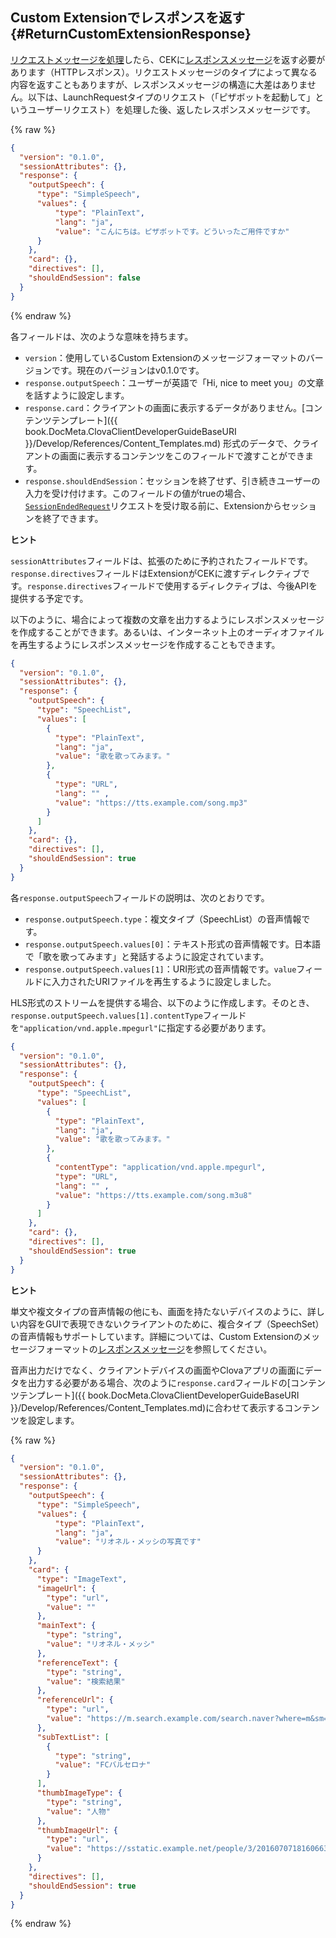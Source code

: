 ## Custom Extensionでレスポンスを返す {#ReturnCustomExtensionResponse}
[リクエストメッセージを処理](#HandleCustomExtensionRequest)したら、CEKに[レスポンスメッセージ](/Develop/References/Custom_Extension_Message.md#CustomExtResponseMessage)を返す必要があります（HTTPレスポンス）。リクエストメッセージのタイプによって異なる内容を返すこともありますが、レスポンスメッセージの構造に大差はありません。以下は、LaunchRequestタイプのリクエスト（「ピザボットを起動して」というユーザーリクエスト）を処理した後、返したレスポンスメッセージです。

{% raw %}
```json
{
  "version": "0.1.0",
  "sessionAttributes": {},
  "response": {
    "outputSpeech": {
      "type": "SimpleSpeech",
      "values": {
          "type": "PlainText",
          "lang": "ja",
          "value": "こんにちは。ピザボットです。どういったご用件ですか"
      }
    },
    "card": {},
    "directives": [],
    "shouldEndSession": false
  }
}
```
{% endraw %}

各フィールドは、次のような意味を持ちます。

* `version`：使用しているCustom Extensionのメッセージフォーマットのバージョンです。現在のバージョンはv0.1.0です。
* `response.outputSpeech`：ユーザーが英語で「Hi, nice to meet you」の文章を話すように設定します。
* `response.card`：クライアントの画面に表示するデータがありません。[コンテンツテンプレート]({{ book.DocMeta.ClovaClientDeveloperGuideBaseURI }}/Develop/References/Content_Templates.md) 形式のデータで、クライアントの画面に表示するコンテンツをこのフィールドで渡すことができます。
* `response.shouldEndSession`：セッションを終了せず、引き続きユーザーの入力を受け付けます。このフィールドの値がtrueの場合、[`SessionEndedRequest`](#HandleSessionEndedRequest)リクエストを受け取る前に、Extensionからセッションを終了できます。

<div class="tip">
  <p><strong>ヒント</strong></p>
  <p><code>sessionAttributes</code>フィールドは、拡張のために予約されたフィールドです。<code>response.directives</code>フィールドはExtensionがCEKに渡すディレクティブです。<code>response.directives</code>フィールドで使用するディレクティブは、今後APIを提供する予定です。</p>
</div>

以下のように、場合によって複数の文章を出力するようにレスポンスメッセージを作成することができます。あるいは、インターネット上のオーディオファイルを再生するようにレスポンスメッセージを作成することもできます。

```json
{
  "version": "0.1.0",
  "sessionAttributes": {},
  "response": {
    "outputSpeech": {
      "type": "SpeechList",
      "values": [
        {
          "type": "PlainText",
          "lang": "ja",
          "value": "歌を歌ってみます。"
        },
        {
          "type": "URL",
          "lang": "" ,
          "value": "https://tts.example.com/song.mp3"
        }
      ]
    },
    "card": {},
    "directives": [],
    "shouldEndSession": true
  }
}
```

各`response.outputSpeech`フィールドの説明は、次のとおりです。

* `response.outputSpeech.type`：複文タイプ（SpeechList）の音声情報です。
* `response.outputSpeech.values[0]`：テキスト形式の音声情報です。日本語で「歌を歌ってみます」と発話するように設定されています。
* `response.outputSpeech.values[1]`：URI形式の音声情報です。`value`フィールドに入力されたURIファイルを再生するように設定しました。

HLS形式のストリームを提供する場合、以下のように作成します。そのとき、`response.outputSpeech.values[1].contentType`フィールドを`"application/vnd.apple.mpegurl"`に指定する必要があります。

```json
{
  "version": "0.1.0",
  "sessionAttributes": {},
  "response": {
    "outputSpeech": {
      "type": "SpeechList",
      "values": [
        {
          "type": "PlainText",
          "lang": "ja",
          "value": "歌を歌ってみます。"
        },
        {
          "contentType": "application/vnd.apple.mpegurl",
          "type": "URL",
          "lang": "" ,
          "value": "https://tts.example.com/song.m3u8"
        }
      ]
    },
    "card": {},
    "directives": [],
    "shouldEndSession": true
  }
}
```

<div class="tip">
  <p><strong>ヒント</strong></p>
  <p>単文や複文タイプの音声情報の他にも、画面を持たないデバイスのように、詳しい内容をGUIで表現できないクライアントのために、複合タイプ（SpeechSet）の音声情報もサポートしています。詳細については、Custom Extensionのメッセージフォーマットの<a href="/Develop/References/Custom_Extension_Message.md#CustomExtResponseMessage">レスポンスメッセージ</a>を参照してください。</p>
</div>

音声出力だけでなく、クライアントデバイスの画面やClovaアプリの画面にデータを出力する必要がある場合、次のように`response.card`フィールドの[コンテンツテンプレート]({{ book.DocMeta.ClovaClientDeveloperGuideBaseURI }}/Develop/References/Content_Templates.md)に合わせて表示するコンテンツを設定します。

{% raw %}
```json
{
  "version": "0.1.0",
  "sessionAttributes": {},
  "response": {
    "outputSpeech": {
      "type": "SimpleSpeech",
      "values": {
          "type": "PlainText",
          "lang": "ja",
          "value": "リオネル・メッシの写真です"
      }
    },
    "card": {
      "type": "ImageText",
      "imageUrl": {
        "type": "url",
        "value": ""
      },
      "mainText": {
        "type": "string",
        "value": "リオネル・メッシ"
      },
      "referenceText": {
        "type": "string",
        "value": "検索結果"
      },
      "referenceUrl": {
        "type": "url",
        "value": "https://m.search.example.com/search.naver?where=m&sm=mob_lic&query=%eb%a6%ac%ec%98%a4%eb%84%ac+%eb%a9%94%ec%8b%9c+%ec%86%8c%ec%86%8d%ed%8c%80"
      },
      "subTextList": [
        {
          "type": "string",
          "value": "FCバルセロナ"
        }
      ],
      "thumbImageType": {
        "type": "string",
        "value": "人物"
      },
      "thumbImageUrl": {
        "type": "url",
        "value": "https://sstatic.example.net/people/3/201607071816066361.jpg"
      }
    },
    "directives": [],
    "shouldEndSession": true
  }
}
```
{% endraw %}
